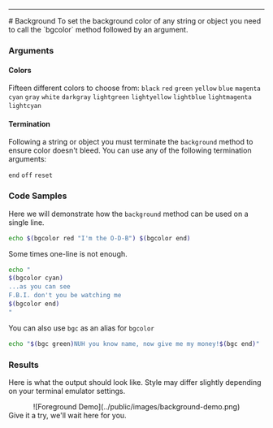 <hr>
<a name="Background"></a>
# Background
To set the background color of any string or object you need to call the `bgcolor` method followed by an argument.

### Arguments

#### Colors

Fifteen different colors to choose from:
<code class="color-box-black"       >black</code>
<code class="color-box-red"         >red</code>
<code class="color-box-green"       >green</code>
<code class="color-box-yellow"      >yellow</code>
<code class="color-box-blue"        >blue</code>
<code class="color-box-magenta"     >magenta</code>
<code class="color-box-cyan"       >cyan</code>
<code class="color-box-gray"        >gray</code>
<code class="color-box-white"       >white</code>
<code class="color-box-darkgray"    >darkgray</code>
<code class="color-box-lightgreen"  >lightgreen</code>
<code class="color-box-lightyellow" >lightyellow</code>
<code class="color-box-lightblue"   >lightblue</code>
<code class="color-box-lightmagenta">lightmagenta</code>
<code class="color-box-lightcyan"   >lightcyan</code>

#### Termination

Following a string or object you must terminate the `background` method to ensure color doesn't bleed.  You can use any of the following termination arguments:

`end` `off` `reset`

### Code Samples

Here we will demonstrate how the `background` method can be used on a single line.

```bash
echo $(bgcolor red "I'm the O-D-B") $(bgcolor end)
```
Some times one-line is not enough.

```bash
echo "
$(bgcolor cyan)
...as you can see
F.B.I. don't you be watching me
$(bgcolor end)
"
```

You can also use `bgc` as an alias for `bgcolor`

```bash
echo "$(bgc green)NUH you know name, now give me my money!$(bgc end)"
```

### Results

Here is what the output should look like.  Style may differ slightly depending on your terminal emulator settings.
<center>
![Foreground Demo](../public/images/background-demo.png)
</center>
Give it a try, we'll wait here for you.
